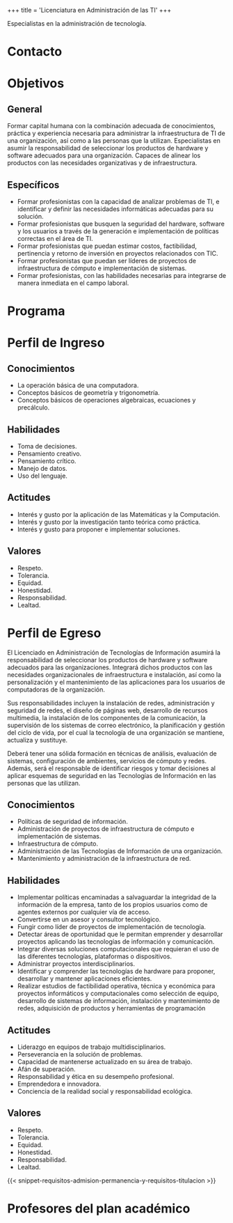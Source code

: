 +++
title = 'Licenciatura en Administración de las TI'
+++

Especialistas en la administración de tecnología.

<!--more-->

# Contacto

# Objetivos

## General

Formar capital humana con la combinación adecuada de conocimientos, práctica y experiencia necesaria para administrar la infraestructura de TI de una organización, así como a las personas que la utilizan. Especialistas en asumir la responsabilidad de seleccionar los productos de hardware y software adecuados para una organización. Capaces de alinear los productos con las necesidades organizativas y de infraestructura.

## Específicos

- Formar profesionistas con la capacidad de analizar problemas de TI, e identificar y definir las necesidades informáticas adecuadas para su solución.
- Formar profesionistas que busquen la seguridad del hardware, software y los usuarios a través de la generación e implementación de políticas correctas en el área de TI.
- Formar profesionistas que puedan estimar costos, factibilidad, pertinencia y retorno de inversión en proyectos relacionados con TIC.
- Formar profesionistas que puedan ser líderes de proyectos de infraestructura de cómputo e implementación de sistemas.
- Formar profesionistas, con las habilidades necesarias para integrarse de manera inmediata en el campo laboral.

# Programa

# Perfil de Ingreso

## Conocimientos

- La operación básica de una computadora.
- Conceptos básicos de geometría y trigonometría.
- Conceptos básicos de operaciones algebraicas, ecuaciones y precálculo.

## Habilidades

- Toma de decisiones.
- Pensamiento creativo.
- Pensamiento crítico.
- Manejo de datos.
- Uso del lenguaje.

## Actitudes

- Interés y gusto por la aplicación de las Matemáticas y la Computación.
- Interés y gusto por la investigación tanto teórica como práctica.
- Interés y gusto para proponer e implementar soluciones.

## Valores

- Respeto.
- Tolerancia.
- Equidad.
- Honestidad.
- Responsabilidad.
- Lealtad.

# Perfil de Egreso

El Licenciado en Administración de Tecnologías de Información asumirá la responsabilidad de seleccionar los productos de hardware y software adecuados para las organizaciones. Integrará dichos productos con las necesidades organizacionales de infraestructura e instalación, así como la personalización y el mantenimiento de las aplicaciones para los usuarios de computadoras de la organización.

Sus responsabilidades incluyen la instalación de redes, administración y seguridad de redes, el diseño de páginas web, desarrollo de recursos multimedia, la instalación de los componentes de la comunicación, la supervisión de los sistemas de correo electrónico, la planificación y gestión del ciclo de vida, por el cual la tecnología de una organización se mantiene, actualiza y sustituye.

Deberá tener una sólida formación en técnicas de análisis, evaluación de sistemas, configuración de ambientes, servicios de cómputo y redes. Además, será el responsable de identificar riesgos y tomar decisiones al aplicar esquemas de seguridad en las Tecnologías de Información en las personas que las utilizan. 

## Conocimientos

- Políticas de seguridad de información.
- Administración de proyectos de infraestructura de cómputo e implementación de sistemas.
- Infraestructura de cómputo.
- Administración de las Tecnologías de Información de una organización.
- Mantenimiento y administración de la infraestructura de red.

## Habilidades

- Implementar políticas encaminadas a salvaguardar la integridad de la información de la empresa, tanto de los propios usuarios como de agentes externos por cualquier vía de acceso.
- Convertirse en un asesor y consultor tecnológico.
- Fungir como líder de proyectos de implementación de tecnología.
- Detectar áreas de oportunidad que le permitan emprender y desarrollar proyectos aplicando las tecnologías de información y comunicación.
- Integrar diversas soluciones computacionales que requieran el uso de las diferentes tecnologías, plataformas o dispositivos.
- Administrar proyectos interdisciplinarios.
- Identificar y comprender las tecnologías de hardware para proponer, desarrollar y mantener aplicaciones eficientes.
- Realizar estudios de factibilidad operativa, técnica y económica para proyectos informáticos y computacionales como selección de equipo, desarrollo de sistemas de información, instalación y mantenimiento de redes, adquisición de productos y herramientas de programación

## Actitudes

- Liderazgo en equipos de trabajo multidisciplinarios.
- Perseverancia en la solución de problemas.
- Capacidad de mantenerse actualizado en su área de trabajo.
- Afán de superación.
- Responsabilidad y ética en su desempeño profesional.
- Emprendedora e innovadora.
- Conciencia de la realidad social y responsabilidad ecológica.

## Valores

- Respeto.
- Tolerancia.
- Equidad.
- Honestidad.
- Responsabilidad.
- Lealtad.

{{< snippet-requisitos-admision-permanencia-y-requisitos-titulacion >}}

# Profesores del plan académico
